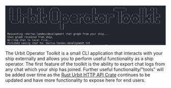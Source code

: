![](images/uot-screenshot.png)

The Urbit Operator Toolkit is a small CLI application that interacts with your ship externally and allows you to perform useful functionality as a ship operator. The first feature of the toolkit is the ability to export chat logs from any chat which your ship has joined. Further useful functionality/"tools" will be added over time as the [Rust Urbit HTTP API Crate](https://crates.io/crates/urbit-http-api) continues to be updated and have more functionality to expose here for end users.
